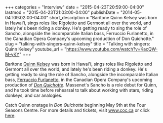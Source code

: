 +++
categories = "Interview"
date = "2015-04-23T20:59:00-04:00"
lastmod = "2015-04-23T21:03:00-04:00"
publishDate = "2014-05-04T09:02:00-04:00"
short_description = "Baritone Quinn Kelsey was born in Hawai&#039;i, sings roles like Rigoletto and Germont all over the world, and lately he&#039;s been riding a donkey. He&#039;s getting ready to sing the role of Sancho, alongside the incomparable Italian bass, Ferruccio Furlanetto, in the Canadian Opera Company&#039;s upcoming production of Don Quichotte."
slug = "talking-with-singers-quinn-kelsey"
title = "Talking with singers: Quinn Kelsey"
youtube_url = "https://www.youtube.com/watch?v=KacQW-M-yKY"
+++

Baritone [Quinn Kelsey](http://www.quinnkelsey.com/index.htm) was born in Hawai'i, sings roles like Rigoletto and Germont all over the world, and lately he's been riding a donkey. He's getting ready to sing the role of Sancho, alongside the incomparable Italian bass, [Ferruccio Furlanetto](http://www.ferrucciofurlanetto.com/), in the Canadian Opera Company's upcoming production of _[Don Quichotte](http://www.coc.ca/PerformancesAndTickets/1314Season/DonQuichotte.aspx)_. Massenet's Sancho is a role debut for Quinn, and he took time before rehearsal to talk about working with stars, riding donkeys, and car analogies.

Catch Quinn onstage in _Don Quichotte_ beginning May 9th at the Four Seasons Centre. For more details and tickets, visit www.coc.ca or click [here](http://www.coc.ca/PerformancesAndTickets/1314Season/DonQuichotte.aspx).
